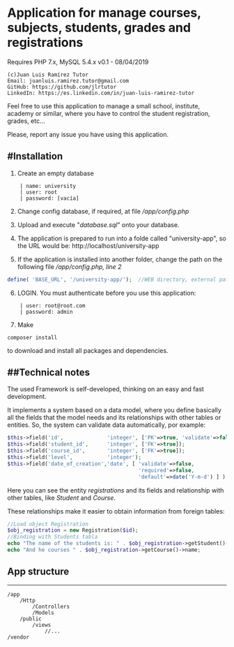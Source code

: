﻿Application for manage courses, subjects, students, grades and registrations
============================================================================

Requires PHP 7.x, MySQL 5.4.x 
v0.1 - 08/04/2019
```
(c)Juan Luis Ramírez Tutor
Email: juanluis.ramirez.tutor@gmail.com
GitHub: https://github.com/jlrtutor
LinkedIn: https://es.linkedin.com/in/juan-luis-ramirez-tutor
```

Feel free to use this application to manage a small school, institute, academy
or similar, where you have to control the student registration, grades, etc...

Please, report any issue you have using this application.



#Installation
----------------------------

1. Create an empty database
```
    | name: university
    | user: root
    | password: [vacía]
```

2. Change config database, if required, at file */app/config.php*

3. Upload and execute "*database.sql*" onto your database.

4. The application is prepared to run into a folde called "university-app", so the 
URL would be:
http://localhost/university-app

5. If the application is installed into another folder, change the path on the
following file */app/config.php, line 2*
```php
define( 'BASE_URL', '/university-app/');  //WEB directory, external path url
```

6. LOGIN. You must authenticate before you use this application:
```
    | user: root@root.com
    | password: admin
```

7. Make
```
composer install
```
to download and install all packages and dependencies.


##Technical notes
-----------------

The used Framework is self-developed, thinking on an easy and fast development. 

It implements a system based on a data model, where you define basically all
the fields that the model needs and its relationships with other tables or entities.
So, the system can validate data automatically, por example:

```php
$this->field('id', 				'integer', ['PK'=>true, 'validate'=>false] );
$this->field('student_id', 		'integer', ['FK'=>true]);
$this->field('course_id', 		'integer', ['FK'=>true]);
$this->field('level', 			'integer');
$this->field('date_of_creation','date', [ 'validate'=>false,
                                          'required'=>false, 
                                          'default'=>date('Y-m-d') ] );
```

Here you can see the entity *registrations* and its fields and relationship with
other tables, like *Student* and *Course*.

These relationships make it easier to obtain information from foreign tables:
```php
//Load object Registration
$obj_registration = new Registration($id);
//Binding with Students tabla
echo "The name of the students is: " . $obj_registration->getStudent()->name;
echo "And he courses " . $obj_registration->getCourse()->name;
```


## App structure
----------------
```
/app
    /Http
        /Controllers
        /Models
    /public
        /views
            //...
/vendor
```
